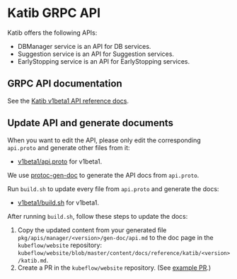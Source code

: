 # Katib GRPC API

Katib offers the following APIs:

- DBManager service is an API for DB services.
- Suggestion service is an API for Suggestion services.
- EarlyStopping service is an API for EarlyStopping services.

## GRPC API documentation

See the [Katib v1beta1 API reference docs](https://www.kubeflow.org/docs/reference/katib/v1beta1/katib/).

## Update API and generate documents

When you want to edit the API, please only edit the corresponding `api.proto` and generate other files from it:

- [v1beta1/api.proto](./v1beta1/api.proto) for v1beta1.

We use [protoc-gen-doc](https://github.com/pseudomuto/protoc-gen-doc) to
generate the API docs from `api.proto`.

Run `build.sh` to update every file from `api.proto` and generate the docs:

- [v1beta1/build.sh](./v1beta1/build.sh) for v1beta1.

After running `build.sh`, follow these steps to update the docs:

1. Copy the updated content from your generated file
   `pkg/apis/manager/<version>/gen-doc/api.md` to the doc page in the
   `kubeflow/website` repository:
   `kubeflow/website/blob/master/content/docs/reference/katib/<version>/katib.md`.
1. Create a PR in the `kubeflow/website` repository.
   (See [example PR](https://github.com/kubeflow/website/pull/1531).)
